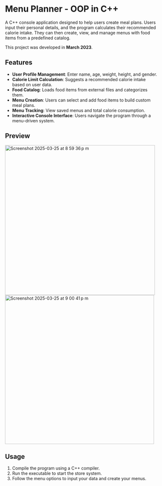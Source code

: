 # Menu Planner - OOP in C++

A C++ console application designed to help users create meal plans. Users input their personal details, and the program calculates their recommended calorie intake. They can then create, view, and manage menus with food items from a predefined catalog.

This project was developed in **March 2023**.

## Features
- **User Profile Management**: Enter name, age, weight, height, and gender.
- **Calorie Limit Calculation**: Suggests a recommended calorie intake based on user data.
- **Food Catalog**: Loads food items from external files and categorizes them.
- **Menu Creation**: Users can select and add food items to build custom meal plans.
- **Menu Tracking**: View saved menus and total calorie consumption.
- **Interactive Console Interface**: Users navigate the program through a menu-driven system.

## Preview

<img width="494" alt="Screenshot 2025-03-25 at 8 59 36 p m" src="https://github.com/user-attachments/assets/f3f391c6-60fa-4d63-aca8-ce648f0055f9" />
<img width="491" alt="Screenshot 2025-03-25 at 9 00 41 p m" src="https://github.com/user-attachments/assets/69f1b1e7-5fff-4617-aa2e-f35adbab469c" />

## Usage

1. Compile the program using a C++ compiler.
2. Run the executable to start the store system.
3. Follow the menu options to input your data and create your menus.

